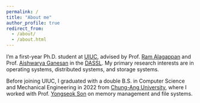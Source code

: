 ```yaml
---
permalink: /
title: "About me"
author_profile: true
redirect_from: 
  - /about/
  - /about.html
---
```


I’m a first-year Ph.D. student at [UIUC](https://siebelschool.illinois.edu/), advised by Prof. [Ram Alagappan](https://ramalagappan.github.io/) and Prof. [Aishwarya Ganesan](https://aishwaryaganesan.github.io/) in the [DASSL](https://dassl-uiuc.github.io/). 
My primary research interests are in operating systems, distributed systems, and storage systems.

Before joining UIUC, I graduated with a double B.S. in Computer Science and Mechanical Engineering in 2022 from [Chung-Ang University](https://neweng.cau.ac.kr/index.do), where I worked with Prof. [Yongseok Son](https://sites.google.com/view/syslab-cau/professor) on memory management and file systems.
